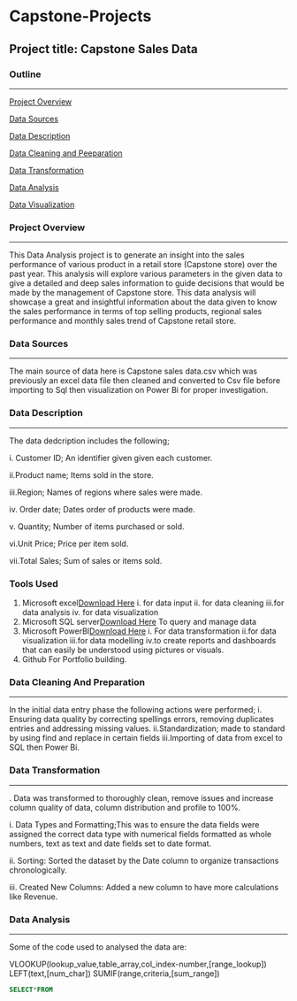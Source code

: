 # Capstone-Projects
## Project title: Capstone Sales Data
### Outline
---
[Project Overview](#project-overview)

[Data Sources](#data-source)

[Data Description](#data-description)

[Data Cleaning and Peeparation](#datacleaningandprepatation)

[Data Transformation](data-transformation)

[Data Analysis](#data-analysis)

[Data Visualization](#data-visualization)


### Project Overview
---
This Data Analysis project is to generate an insight into the sales performance of various product in a retail store (Capstone store) over the past year. This analysis will explore various parameters in the given data to give a detailed and deep sales information to guide decisions that would be made by the management of Capstone store. This data analysis will showcaṣe a great and insightful information about the data given to know the sales performance in terms of top selling products, regional sales performance and monthly sales trend of Capstone retail store.

### Data Sources
---
The main source of data here is Capstone sales data.csv which was previously an excel data file then cleaned and converted to Csv file before importing to Sql then visualization on Power Bi for proper investigation.

### Data Description
---
The data dedcription includes the following;

i. Customer ID; An identifier given 
   given each customer.

ii.Product name; Items sold in the     store.

iii.Region; Names of regions where     sales were made.

iv. Order date; Dates order of         products were made.

v. Quantity; Number of items           purchased or sold.

vi.Unit Price; Price per item sold.

vii.Total Sales; Sum of sales or        items sold.

### Tools Used
1. Microsoft excel[Download Here](https://www.Microsoft.com)
   i. for data input
   ii. for data cleaning
   iii.for data analysis
   iv. for data visualization
2. Microsoft SQL server[Download Here](https://www.MicrosoftSqlServer.com)
   To query and manage data
3. Microsoft PowerBI[Download Here](https://www.Microsoft.com)
   i. For data transformation
   ii.for data visualization
   iii.for data modelling
   iv.to create reports and              dashboards that can easily be       understood using pictures or        visuals.
4.  Github
    For Portfolio building.

 ### Data Cleaning And Preparation 
 ---
In the initial data entry phase the following actions were performed;
i. Ensuring data quality by            correcting spellings errors,        removing duplicates entries and     addressing missing values.
ii.Standardization; made to            standard by using find and          replace in certain fields
iii.Importing of data from excel to     SQL then Power Bi.

### Data Transformation
---
. Data was transformed to thoroughly clean, remove issues and increase column quality of data, column distribution and profile to 100%.

 i. Data Types and Formatting;This was to ensure the data fields were assigned the correct data type with numerical fields formatted as whole numbers, text as text and date fields set to date format.

ii. Sorting: Sorted the dataset by the Date column to organize transactions chronologically.

iii. Created New Columns: Added a new column to have more calculations like Revenue.

### Data Analysis
---
Some of the code used to analysed the data are:

VLOOKUP(lookup_value,table_array,col_index-number,[range_lookup])
LEFT(text,[num_char])
SUMIF(range,criteria,[sum_range])

```Sql
SELECT*FROM
